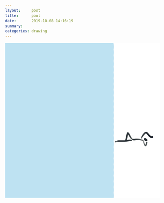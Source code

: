 ```yaml
---
layout:     post
title:      pool
date:       2019-10-08 14:16:19
summary:    
categories: drawing
---
```

![pool](/images/diary/pool.png ".")
